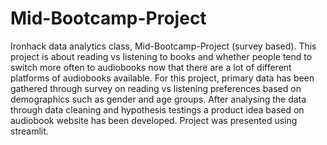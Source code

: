 # Mid-Bootcamp-Project
Ironhack data analytics class, Mid-Bootcamp-Project (survey based).
This project is about reading vs listening to books and whether people tend to switch more often to audiobooks now that there are a lot of different platforms of audiobooks available.
For this project, primary data has been gathered through survey on reading vs listening preferences based on demographics such as gender and age groups.
After analysing the data through data cleaning and hypothesis testings a product idea based on audiobook website has been developed.
Project was presented using streamlit.
